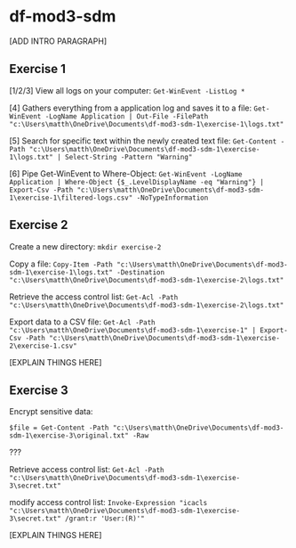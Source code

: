 # df-mod3-sdm

[ADD INTRO PARAGRAPH]

## Exercise 1

[1/2/3] View all logs on your computer: ```Get-WinEvent -ListLog *```

[4] Gathers everything from a application log and saves it to a file: ```Get-WinEvent -LogName Application | Out-File -FilePath "c:\Users\matth\OneDrive\Documents\df-mod3-sdm-1\exercise-1\logs.txt"```

[5] Search for specific text within the newly created text file: ```Get-Content -Path "c:\Users\matth\OneDrive\Documents\df-mod3-sdm-1\exercise-1\logs.txt" | Select-String -Pattern "Warning"```

[6] Pipe Get-WinEvent to Where-Object: ```Get-WinEvent -LogName Application | Where-Object {$_.LevelDisplayName -eq "Warning"} | Export-Csv -Path "c:\Users\matth\OneDrive\Documents\df-mod3-sdm-1\exercise-1\filtered-logs.csv" -NoTypeInformation```

## Exercise 2

Create a new directory: ```mkdir exercise-2```

Copy a file: ```Copy-Item -Path "c:\Users\matth\OneDrive\Documents\df-mod3-sdm-1\exercise-1\logs.txt" -Destination "c:\Users\matth\OneDrive\Documents\df-mod3-sdm-1\exercise-2\logs.txt"```

Retrieve the access control list: ```Get-Acl -Path "c:\Users\matth\OneDrive\Documents\df-mod3-sdm-1\exercise-2\logs.txt"```

Export data to a CSV file: ```Get-Acl -Path "c:\Users\matth\OneDrive\Documents\df-mod3-sdm-1\exercise-1" | Export-Csv -Path "c:\Users\matth\OneDrive\Documents\df-mod3-sdm-1\exercise-2\exercise-1.csv"```

[EXPLAIN THINGS HERE]


## Exercise 3

Encrypt sensitive data:

```$file = Get-Content -Path "c:\Users\matth\OneDrive\Documents\df-mod3-sdm-1\exercise-3\original.txt" -Raw```

???

Retrieve access control list: ```Get-Acl -Path "c:\Users\matth\OneDrive\Documents\df-mod3-sdm-1\exercise-3\secret.txt"```

modify access control list: ```Invoke-Expression "icacls "c:\Users\matth\OneDrive\Documents\df-mod3-sdm-1\exercise-3\secret.txt" /grant:r 'User:(R)'"```

[EXPLAIN THINGS HERE]
